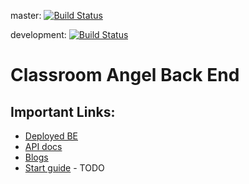 master: [![Build Status](https://travis-ci.org/classroom-angel/labs11_prop_mngmt-BE.svg?branch=master)](https://travis-ci.org/classroom-angel/labs11_prop_mngmt-BE)

development: [![Build Status](https://travis-ci.org/classroom-angel/labs11_prop_mngmt-BE.svg?branch=development)](https://travis-ci.org/classroom-angel/labs11_prop_mngmt-BE)

# Classroom Angel Back End

## Important Links:

- [Deployed BE](https://classroom-angel-development.herokuapp.com/)
- [API docs](https://classroomangeldocs.surge.sh)
- [Blogs](https://github.com/classroom-angel/blogs)
- [Start guide]() - TODO
